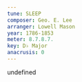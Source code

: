 ```yaml
---
tune: SLEEP
composer: Geo. E. Lee
arranger: Lowell Mason
year: 1786-1853
meter: 8.7.8.7.
key: D♭ Major
anacrusis: 0
---
```

undefined